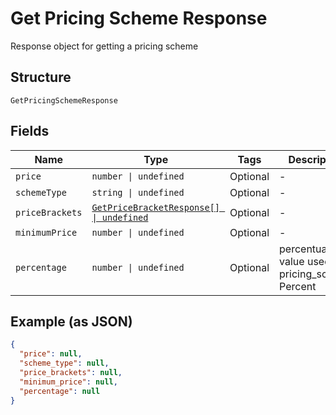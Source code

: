 
# Get Pricing Scheme Response

Response object for getting a pricing scheme

## Structure

`GetPricingSchemeResponse`

## Fields

| Name | Type | Tags | Description |
|  --- | --- | --- | --- |
| `price` | `number \| undefined` | Optional | - |
| `schemeType` | `string \| undefined` | Optional | - |
| `priceBrackets` | [`GetPriceBracketResponse[] \| undefined`](../../doc/models/get-price-bracket-response.md) | Optional | - |
| `minimumPrice` | `number \| undefined` | Optional | - |
| `percentage` | `number \| undefined` | Optional | percentual value used in pricing_scheme Percent |

## Example (as JSON)

```json
{
  "price": null,
  "scheme_type": null,
  "price_brackets": null,
  "minimum_price": null,
  "percentage": null
}
```

